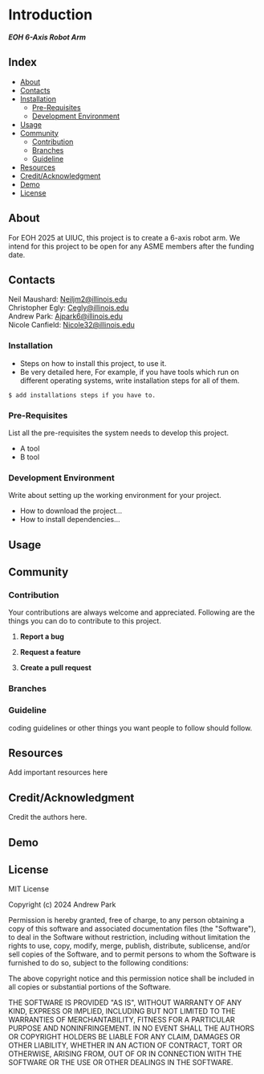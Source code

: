# Introduction
***EOH 6-Axis Robot Arm***

## Index

- [About](#about)
- [Contacts](#contacts)
- [Installation](#installation)
  - [Pre-Requisites](#pre-requisites)
  - [Development Environment](#development-environment)
- [Usage](#usage)
- [Community](#community)
  - [Contribution](#contribution)
  - [Branches](#branches)
  - [Guideline](guideline)  
- [Resources](#resources)
- [Credit/Acknowledgment](#creditacknowledgment)
- [Demo](#demo)
- [License](#license)

## About
For EOH 2025 at UIUC, this project is to create a 6-axis robot arm. 
We intend for this project to be open for any ASME members after the funding date.

## Contacts
Neil Maushard: Neiljm2@illinois.edu <br>
Christopher Egly: Cegly@illinois.edu <br>
Andrew Park: Ajpark6@illinois.edu <br>
Nicole Canfield: Nicole32@illinois.edu <br>

### Installation
- Steps on how to install this project, to use it.
- Be very detailed here, For example, if you have tools which run on different operating systems, write installation steps for all of them.

```
$ add installations steps if you have to.
```

### Pre-Requisites
List all the pre-requisites the system needs to develop this project.
- A tool
- B tool

### Development Environment
Write about setting up the working environment for your project.
- How to download the project...
- How to install dependencies...

## Usage

## Community

### Contribution

 Your contributions are always welcome and appreciated. Following are the things you can do to contribute to this project.

 1. **Report a bug** <br>

 2. **Request a feature** <br> 

 3. **Create a pull request** <br>

### Branches

### Guideline
coding guidelines or other things you want people to follow should follow.

##  Resources
Add important resources here

## Credit/Acknowledgment
Credit the authors here.

## Demo

##  License
MIT License

Copyright (c) 2024 Andrew Park

Permission is hereby granted, free of charge, to any person obtaining a copy
of this software and associated documentation files (the "Software"), to deal
in the Software without restriction, including without limitation the rights
to use, copy, modify, merge, publish, distribute, sublicense, and/or sell
copies of the Software, and to permit persons to whom the Software is
furnished to do so, subject to the following conditions:

The above copyright notice and this permission notice shall be included in all
copies or substantial portions of the Software.

THE SOFTWARE IS PROVIDED "AS IS", WITHOUT WARRANTY OF ANY KIND, EXPRESS OR
IMPLIED, INCLUDING BUT NOT LIMITED TO THE WARRANTIES OF MERCHANTABILITY,
FITNESS FOR A PARTICULAR PURPOSE AND NONINFRINGEMENT. IN NO EVENT SHALL THE
AUTHORS OR COPYRIGHT HOLDERS BE LIABLE FOR ANY CLAIM, DAMAGES OR OTHER
LIABILITY, WHETHER IN AN ACTION OF CONTRACT, TORT OR OTHERWISE, ARISING FROM,
OUT OF OR IN CONNECTION WITH THE SOFTWARE OR THE USE OR OTHER DEALINGS IN THE
SOFTWARE.


